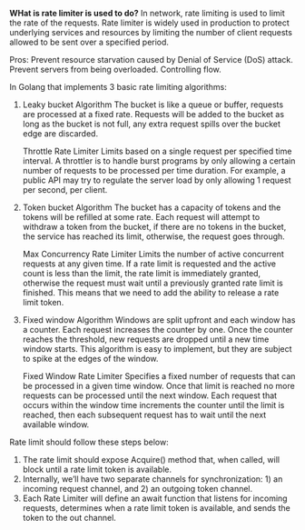 **WHat is rate limiter is used to do?**
In network, rate limiting is used to limit the rate of the requests. Rate limiter is widely used in production to
protect underlying services and resources by limiting the number of client requests allowed to be sent over a specified
period.

Pros:
Prevent resource starvation caused by Denial of Service (DoS) attack. Prevent servers from being overloaded. Controlling
flow.

In Golang that implements 3 basic rate limiting algorithms:

1. Leaky bucket Algorithm The bucket is like a queue or buffer, requests are processed at a fixed rate. Requests will be
   added to the bucket as long as the bucket is not full, any extra request spills over the bucket edge are discarded.

   Throttle Rate Limiter Limits based on a single request per specified time interval. A throttler is to handle burst
   programs by only allowing a certain number of requests to be processed per time duration. For example, a public API
   may try to regulate the server load by only allowing 1 request per second, per client.

2. Token bucket Algorithm The bucket has a capacity of tokens and the tokens will be refilled at some rate. Each request
   will attempt to withdraw a token from the bucket, if there are no tokens in the bucket, the service has reached its
   limit, otherwise, the request goes through.

   Max Concurrency Rate Limiter Limits the number of active concurrent requests at any given time. If a rate limit is
   requested and the active count is less than the limit, the rate limit is immediately granted, otherwise the request
   must wait until a previously granted rate limit is finished. This means that we need to add the ability to release a
   rate limit token.

3. Fixed window Algorithm Windows are split upfront and each window has a counter. Each request increases the counter by
   one. Once the counter reaches the threshold, new requests are dropped until a new time window starts. This algorithm
   is easy to implement, but they are subject to spike at the edges of the window.

   Fixed Window Rate Limiter Specifies a fixed number of requests that can be processed in a given time window. Once
   that limit is reached no more requests can be processed until the next window. Each request that occurs within the
   window time increments the counter until the limit is reached, then each subsequent request has to wait until the
   next available window.

Rate limit should follow these steps below:

1. The rate limit should expose Acquire() method that, when called, will block until a rate limit token is available.
2. Internally, we’ll have two separate channels for synchronization: 1) an incoming request channel, and 2) an outgoing
   token channel.
3. Each Rate Limiter will define an await function that listens for incoming requests, determines when a rate limit
   token is available, and sends the token to the out channel.

